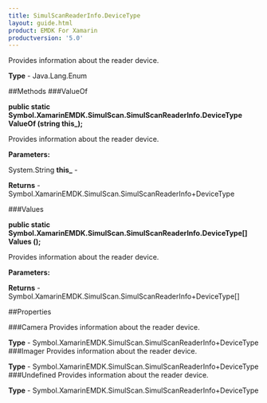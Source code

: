 ```yaml
---
title: SimulScanReaderInfo.DeviceType
layout: guide.html
product: EMDK For Xamarin 
productversion: '5.0' 
---
```

Provides information about the reader device.

**Type** - Java.Lang.Enum

##Methods
###ValueOf

**public static Symbol.XamarinEMDK.SimulScan.SimulScanReaderInfo.DeviceType ValueOf (string this_);**

Provides information about the reader device.

**Parameters:**

System.String **this_**  - 

**Returns** - Symbol.XamarinEMDK.SimulScan.SimulScanReaderInfo+DeviceType

###Values

**public static Symbol.XamarinEMDK.SimulScan.SimulScanReaderInfo.DeviceType[] Values ();**

Provides information about the reader device.

**Parameters:**

**Returns** - Symbol.XamarinEMDK.SimulScan.SimulScanReaderInfo+DeviceType[]

##Properties

###Camera
Provides information about the reader device.

**Type** - Symbol.XamarinEMDK.SimulScan.SimulScanReaderInfo+DeviceType
###Imager
Provides information about the reader device.

**Type** - Symbol.XamarinEMDK.SimulScan.SimulScanReaderInfo+DeviceType
###Undefined
Provides information about the reader device.

**Type** - Symbol.XamarinEMDK.SimulScan.SimulScanReaderInfo+DeviceType
